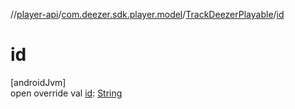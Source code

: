//[player-api](../../../index.md)/[com.deezer.sdk.player.model](../index.md)/[TrackDeezerPlayable](index.md)/[id](id.md)

# id

[androidJvm]\
open override val [id](id.md): [String](https://kotlinlang.org/api/latest/jvm/stdlib/kotlin/-string/index.html)
